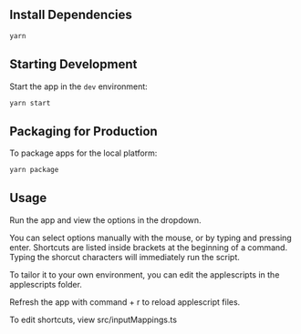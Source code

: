 ## Install Dependencies
```bash
yarn
```

## Starting Development

Start the app in the `dev` environment:

```bash
yarn start
```

## Packaging for Production

To package apps for the local platform:

```bash
yarn package
```

## Usage

Run the app and view the options in the dropdown.

You can select options manually with the mouse, or by typing and pressing enter. Shortcuts are listed inside brackets at the beginning of a command. Typing the shorcut characters will immediately run the script.

To tailor it to your own environment, you can edit the applescripts in the applescripts folder.

Refresh the app with command + r to reload applescript files.

To edit shortcuts, view src/inputMappings.ts
